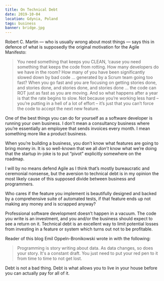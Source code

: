 ```yaml
---
title: On Technical Debt
date: 2019-10-04
location: Gdynia, Poland
tags: business
banner: bridge.jpg
---
```


Robert C. Martin — who is usually wrong about most things — says this in
defence of what is supposedly the original motivation for the Agile Manifesto:

> You need something that keeps you CLEAN, ‘cause you need something that keeps
> the code from rotting. How many developers do we have in the room? How many
> of you have been significantly slowed down by bad code … generated by a Scrum
> team going too fast? When you go fast and you are focusing on getting stories
> done, and stories done, and stories done, and stories done … the code can ROT
> just as fast as you are moving. And so what happens after a year is that the
> rate begins to slow. Not because you’re working less hard – you’re putting in
> a hell of a lot of effort – it’s just that you can’t force the code to accept
> the next new feature.

One of the best things you can do for yourself as a software developer is
running your own business. I don’t mean a consultancy business where you’re
essentially an employee that sends invoices every month. I mean something more
like a product business.

When you’re building a business, you don’t know what features are going to
bring money in. It is so well-known that we all _don’t_ know what we’re doing
that the startup in-joke is to put “pivot” explicitly somewhere on the roadmap.

I will by no means defend Agile as I think that’s mostly bureaucratic and
ceremonial nonsense, but the aversion to technical debt is in my opinion the
most likely cause of this supposed divide between business and programmers.

Who cares if the feature you implement is beautifully designed and backed by a
comprehensive suite of automated tests, if that feature ends up not making any
money and is scrapped anyway?

Professional software development doesn’t happen in a vacuum. The code you
write is an investment, and you and/or the business should expect to see a
return on it. Technical debt is an excellent way to limit potential losses from
investing in a feature or system which turns out not to be profitable.

Reader of this blog Emil Oppeln-Bronikowski wrote in with the following:

> Programming is story writing about data. As data changes, so does your
story. It's a constant draft. You just need to put your red pen to it from time
to time to not get lost.

Debt is not a bad thing. Debt is what allows you to live in your house before
you can actually pay for all of it.
